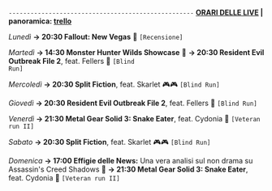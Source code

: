 <code>---------------------------------------------------</code>
<b><u>ORARI DELLE LIVE</u> | panoramica: <a href="https://trello.com/b/iKwdSGf3/sabaku">trello</a></b>

<i>Lunedì</i>
<b>→ 20:30 Fallout: New Vegas</b> 🥫 <code>[Recensione]</code>

<i>Martedì</i>
<b>→ 14:30 Monster Hunter Wilds Showcase</b> 🐗
<b>→ 20:30 Resident Evil Outbreak File 2</b>, feat. Fellers 🧟 <code>[Blind Run]</code>

<i>Mercoledì</i>
<b>→ 20:30 Split Fiction</b>, feat. Skarlet 🎮🎮 <code>[Blind Run]</code>

<i>Giovedì</i>
<b>→ 20:30 Resident Evil Outbreak File 2</b>, feat. Fellers 🧟 <code>[Blind Run]</code>

<i>Venerdì</i>
<b>→ 21:30 Metal Gear Solid 3: Snake Eater</b>, feat. Cydonia 🐍 <code>[Veteran run II]</code>

<i>Sabato</i>
<b>→ 20:30 Split Fiction</b>, feat. Skarlet 🎮🎮 <code>[Blind Run]</code>

<i>Domenica</i>
<b>→ 17:00 Effigie delle News:</b> Una vera analisi sul non drama su Assassin's Creed Shadows 📰
<b>→ 21:30 Metal Gear Solid 3: Snake Eater</b>, feat. Cydonia 🐍 <code>[Veteran run II]</code>
